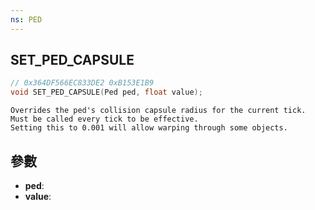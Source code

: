 ```yaml
---
ns: PED
---
```

## SET_PED_CAPSULE

```c
// 0x364DF566EC833DE2 0xB153E1B9
void SET_PED_CAPSULE(Ped ped, float value);
```

```
Overrides the ped's collision capsule radius for the current tick.  
Must be called every tick to be effective.  
Setting this to 0.001 will allow warping through some objects.  
```

## 參數
* **ped**: 
* **value**: 

